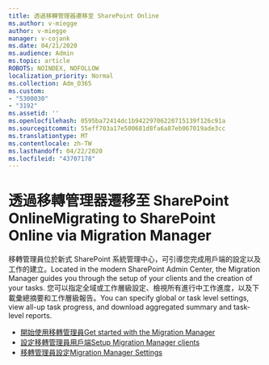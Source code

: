 ```yaml
---
title: 透過移轉管理器遷移至 SharePoint Online
ms.author: v-miegge
author: v-miegge
manager: v-cojank
ms.date: 04/21/2020
ms.audience: Admin
ms.topic: article
ROBOTS: NOINDEX, NOFOLLOW
localization_priority: Normal
ms.collection: Adm_O365
ms.custom:
- "5300030"
- "3192"
ms.assetid: ''
ms.openlocfilehash: 0595ba72414dc1b94229706220715139f126c91a
ms.sourcegitcommit: 55eff703a17e500681d8fa6a87eb067019ade3cc
ms.translationtype: MT
ms.contentlocale: zh-TW
ms.lasthandoff: 04/22/2020
ms.locfileid: "43707178"
---
```

# <a name="migrating-to-sharepoint-online-via-migration-manager"></a><span data-ttu-id="d8aba-102">透過移轉管理器遷移至 SharePoint Online</span><span class="sxs-lookup"><span data-stu-id="d8aba-102">Migrating to SharePoint Online via Migration Manager</span></span>

<span data-ttu-id="d8aba-103">移轉管理員位於新式 SharePoint 系統管理中心，可引導您完成用戶端的設定以及工作的建立。</span><span class="sxs-lookup"><span data-stu-id="d8aba-103">Located in the modern SharePoint Admin Center, the Migration Manager guides you through the setup of your clients and the creation of your tasks.</span></span> <span data-ttu-id="d8aba-104">您可以指定全域或工作層級設定、檢視所有進行中工作進度，以及下載彙總摘要和工作層級報告。</span><span class="sxs-lookup"><span data-stu-id="d8aba-104">You can specify global or task level settings, view all-up task progress, and download aggregated summary and task-level reports.</span></span>

* [<span data-ttu-id="d8aba-105">開始使用移轉管理員</span><span class="sxs-lookup"><span data-stu-id="d8aba-105">Get started with the Migration Manager</span></span>](https://docs.microsoft.com/sharepointmigration/mm-get-started)
* [<span data-ttu-id="d8aba-106">設定移轉管理員用戶端</span><span class="sxs-lookup"><span data-stu-id="d8aba-106">Setup Migration Manager clients</span></span>](https://docs.microsoft.com/sharepointmigration/mm-setup-clients)
* [<span data-ttu-id="d8aba-107">移轉管理員設定</span><span class="sxs-lookup"><span data-stu-id="d8aba-107">Migration Manager Settings</span></span>](https://docs.microsoft.com/sharepointmigration/mm-settings)